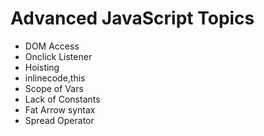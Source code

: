 # Advanced JavaScript Topics
* DOM Access
* Onclick Listener
* Hoisting
* inlinecode,this
* Scope of Vars
* Lack of Constants
* Fat Arrow syntax
* Spread Operator
